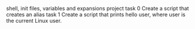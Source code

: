 shell, init files, variables and expansions project
task 0 Create a script that creates an alias
task 1 Create a script that prints hello user, where user is the current Linux user.
